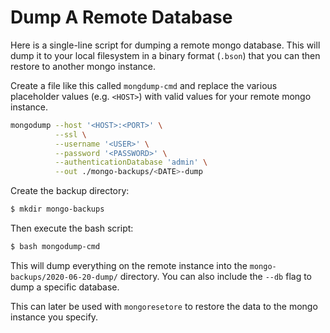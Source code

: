 # Dump A Remote Database

Here is a single-line script for dumping a remote mongo database. This will dump it to your local filesystem in a binary format (`.bson`) that you can then restore to another mongo instance.

Create a file like this called `mongdump-cmd` and replace the various placeholder values (e.g. `<HOST>`) with valid values for your remote mongo instance.

```bash
mongodump --host '<HOST>:<PORT>' \
          --ssl \
          --username '<USER>' \
          --password '<PASSWORD>' \
          --authenticationDatabase 'admin' \
          --out ./mongo-backups/<DATE>-dump
```

Create the backup directory:

```bash
$ mkdir mongo-backups
```

Then execute the bash script:

```bash
$ bash mongodump-cmd
```

This will dump everything on the remote instance into the `mongo-backups/2020-06-20-dump/` directory. You can also include the `--db` flag to dump a specific database.

This can later be used with `mongoresetore` to restore the data to the mongo instance you specify.
